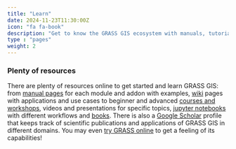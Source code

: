 ```yaml
---
title: "Learn"
date: 2024-11-23T11:30:00Z
icon: "fa fa-book"
description: "Get to know the GRASS GIS ecosystem with manuals, tutorials and more"
type : "pages"
weight: 2
---
```



<h3 class="mt-2 mb-4">Plenty of resources</h3>

There are plenty of resources online to get started and learn GRASS GIS: from 
[manual pages](/learn/manuals) for each module and addon with examples, 
[wiki](https://grasswiki.osgeo.org/wiki/GRASS-Wiki) pages with applications 
and use cases to beginner and advanced [courses and workshops](https://grass-tutorials.osgeo.org/),
videos and presentations for specific topics, 
[jupyter notebooks](https://grasswiki.osgeo.org/wiki/GRASS_GIS_Jupyter_notebooks) 
with different workflows and [books](/learn/books). There is also a 
[Google Scholar](https://scholar.google.com/citations?user=gJ0ZB0cAAAAJ)
profile that keeps track of scientific publications and applications
of GRASS GIS in different domains. 
You may even [try GRASS online](/learn/tryonline/) to get a feeling of its capabilities!
